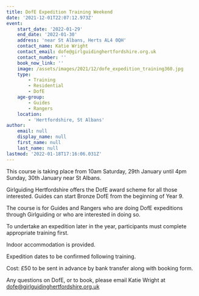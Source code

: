 ```yaml
---
title: DofE Expedition Training Weekend
date: '2021-12-01T22:07:12.973Z'
event:
    start_date: '2022-01-29'
    end_date: '2022-01-30'
    address: 'near St Albans, Herts AL4 0QH'
    contact_name: Katie Wright
    contact_email: dofe@girlguidinghertfordshire.org.uk
    contact_number: ''
    book_now_link: ''
    image: /assets/images/2021/12/dofe_expedition_training360.jpg
    type:
        - Training
        - Residential
        - DofE
    age-group:
        - Guides
        - Rangers
    location:
        - 'Hertfordshire, St Albans'
author:
    email: null
    display_name: null
    first_name: null
    last_name: null
lastmod: '2022-01-18T17:16:06.031Z'
---
```


This course is taking place from 10am Saturday, 29th January until 4pm Sunday, 30th January near St Albans.

Girlguiding Hertfordshire offers the DofE award scheme for all those interested. Guides can start Bronze DofE from the beginning of Year 9. 

The course is for Guides and Rangers who are doing DofE expeditions through Girlguiding or who are interested in doing so.

To undertake an expedition later in the year, participants must complete appropriate training first.

Indoor accommodation is provided. 

Expedition dates to be confirmed following training.

Cost: £50 to be sent in advance by bank transfer along with booking form.

Any questions on DofE, or to book, please email Katie Wright at dofe@girlguidinghertfordshire.org.uk
